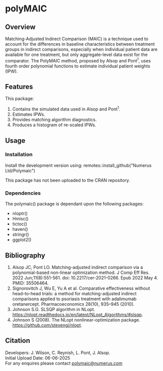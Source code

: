 # polyMAIC

## Overview
Matching-Adjusted Indirect Comparison (MAIC) is a technique used to account for the differences in baseline characteristics between treatment groups in indirect comparisons, especially when individual patient data are available for one treatment, but only aggregate-level data exist for the comparator. The PolyMAIC method, proposed by Alsop and Pont<sup>1</sup>, uses fourth order polynomial functions to estimate individual patient weights (IPW). 

## Features 
This package:
1. Contains the simulated data used in  Alsop and Pont<sup>1</sup>.
1. Estimates IPWs.
2. Provides matching algorithm diagnostics.
3. Produces a histogram of re-scaled IPWs.
   
## Usage
### Installation  
Install the development version using:
remotes::install_github("Numerus Ltd/Polymaic")

This package has not been uploaded to the CRAN repository. 

### Dependencies 
The polymaic() package is dependant upon the following packages: 
+ nloptr() 
+ Hmisc()
+ tictoc()
+ haven()
+ stringr()
+ ggplot2()

## Bibliography 
1. Alsop JC, Pont LO. Matching-adjusted indirect comparison via a polynomial-based non-linear optimization method. J Comp Eff Res. 2022 Jun;11(8):551-561. doi: 10.2217/cer-2021-0266. Epub 2022 May 4. PMID: 35506464.
2. Signorovitch J, Wu E, Yu A et al. Comparative effectiveness without head-to-head trials: a method for matching-adjusted indirect
comparisons applied to psoriasis treatment with adalimumab oretanercept. Pharmacoeconomics 28(10), 935–945 (2010).
3. Johnson S.G. SLSQP algorithm in NLopt. https://nlopt.readthedocs.io/en/latest/NLopt_Algorithms/#slsqp.
4. Johnson S (2008). The NLopt nonlinear-optimization package. https://github.com/stevengj/nlopt.

## Citation 
Developers: J. Wilson, C. Reynish, L. Pont, J. Alsop.<br />
Initial Upload Date: 06-06-2025 <br />
For any enquires please contact polymaic@numerus.com 
